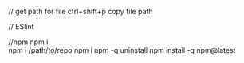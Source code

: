 // get path for file
ctrl+shift+p copy file path

// ESlint 


//npm 
npm i	
npm i /path/to/repo	
npm i <package>
npm -g uninstall <name>
npm install -g npm@latest
